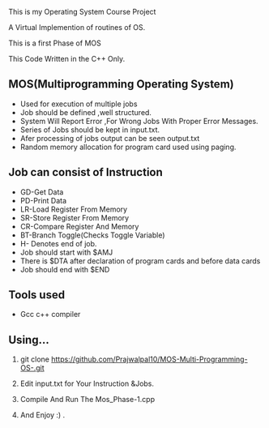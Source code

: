 This is my Operating System Course Project

A Virtual Implemention of routines of OS.

This is a first Phase of MOS

This Code Written in the C++ Only.

## MOS(Multiprogramming Operating System)
 - Used for execution of multiple jobs
 - Job should be defined ,well structured.
 - System Will Report Error ,For Wrong Jobs With Proper Error Messages.
 - Series of Jobs should be kept in input.txt.
 - Afer processing of jobs output can be seen output.txt
 - Random memory allocation for program card used using paging.

## Job can consist of Instruction
 - GD-Get Data
 - PD-Print Data
 - LR-Load Register From Memory
 - SR-Store Register From Memory
 - CR-Compare Register And Memory
 - BT-Branch Toggle(Checks Toggle Variable)
 - H- Denotes end of job.
 - Job should start with $AMJ
 - There is $DTA after declaration of program cards and before data cards
 - Job should end with $END
## Tools used
 - Gcc c++ compiler
  

## Using…
 1. git clone https://github.com/Prajwalpal10/MOS-Multi-Programming-OS-.git

 2. Edit input.txt for Your Instruction &Jobs.
 3. Compile And Run The Mos_Phase-1.cpp
 4. And Enjoy :) .

